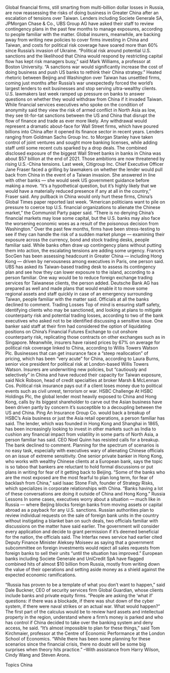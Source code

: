 Global financial firms, still smarting from multi-billion dollar losses in Russia, are now reassessing the risks of doing business in Greater China after an escalation of tensions over Taiwan.
Lenders including Societe Generale SA, JPMorgan Chase & Co., UBS Group AG have asked their staff to review contingency plans in the past few months to manage exposures, according to people familiar with the matter. Global insurers, meanwhile, are backing away from writing new policies to cover firms investing in China and Taiwan, and costs for political risk coverage have soared more than 60% since Russia’s invasion of Ukraine.
“Political risk around potential U.S. sanctions and the likelihood that China would respond by restricting capital flow has kept risk managers busy,” said Mark Williams, a professor at Boston University. “A sanctions war would significantly increase the cost of doing business and push US banks to rethink their China strategy.”
Heated rhetoric between Beijing and Washington over Taiwan has unsettled firms, coming just months after Russia’s war unexpectedly forced the world’s largest lenders to exit businesses and stop serving ultra-wealthy clients. U.S. lawmakers last week ramped up pressure on banks to answer questions on whether they would withdraw from China if it invaded Taiwan.
While financial services executives who spoke on the condition of anonymity said they view the risk of armed conflict in North Asia as low, they see tit-for-tat sanctions between the US and China that disrupt the flow of finance and trade as ever more likely.
Any withdrawal would represent a dramatic about-face for Wall Street firms, which have poured billions into China after it opened its finance sector in recent years. Lenders ranging from Goldman Sachs Group Inc. to Morgan Stanley have taken control of joint ventures and sought more banking licenses, while adding staff until some recent cuts sparked by a drop deals. The combined disclosed exposure of the biggest Wall Street banks in banks in China was about $57 billion at the end of 2021.
Those ambitions are now threatened by rising U.S.-China tensions. Last week, Citigroup Inc. Chief Executive Officer Jane Fraser faced a grilling by lawmakers on whether the lender would pull back from China in the event of a Taiwan invasion. She answered in line with other banks — she would seek US government guidance before making a move.
“It’s a hypothetical question, but it’s highly likely that we would have a materially reduced presence if any at all in the country,” Fraser said.
Any pullback in China would only hurt these firms, China’s Global Times paper reported last week.
“American politicians want to pile on pressure to coerce top U.S. financial organizations to alienate the Chinese market,” the Communist Party paper said. “There is no denying China’s financial markets may lose some capital, but the U.S. banks may also face the worsening economic woes as a result of the poisonous decision from Washington.”
Over the past few months, firms have been stress-testing to see if they can handle the risk of a sudden market plunge — examining their exposure across the currency, bond and stock trading desks, people familiar said. While banks often draw up contingency plans without putting them into action, the escalating tensions are adding some urgency.
France’s SocGen has been assessing headcount in Greater China — including Hong Kong — driven by nervousness among executives in Paris, one person said. UBS has asked its Taiwan-based trading desk to assess its contingency plan and see how they can lower exposure to the island, according to a person familiar. One way would be to reduce foreign exchange trading services for Taiwanese clients, the person added.
Deutsche Bank AG has prepared as well and made plans that would enable it to move some regional assets and staff quickly in case of an emergency surrounding Taiwan, people familiar with the matter said.
Officials at all the banks declined to comment.
Trading Losses
Top of mind is ensuring staff safety, identifying clients who may be sanctioned, and looking at plans to mitigate counterparty risk and potential trading losses, according to two of the bank executives who asked not to be identified discussing a sensitive issue.
One banker said staff at their firm had considered the option of liquidating positions on China’s Financial Futures Exchange to cut onshore counterparty risk, replicating those contracts on other exchanges such as in Singapore.
Meanwhile, insurers have raised prices by 67% on average for political risk coverage linked to China, according to Willis Towers Watson Plc. Businesses that can get insurance face a “steep reallocation” of pricing, which has been “very acute” for China, according to Laura Burns, senior vice president for political risk at London-based Willis Towers Watson.
Insurers are underwriting new policies, but “cautiously and selectively” in China and have reduced their capacity for Taiwan exposure, said Nick Robson, head of credit specialties at broker Marsh & McLennan Cos. Political risk insurance pays out if a client loses money due to political events such as civil unrest, terrorism or war.
HSBC Challenge
At HSBC Holdings Plc, the global lender most heavily exposed to China and Hong Kong, calls by its biggest shareholder to carve out the Asian business have been driven partly by concern it’s susceptible to a decoupling between the US and China.
Ping An Insurance Group Co. would back a breakup of HSBC’s Asia business or just the Asia retail operations, a person familiar has said. The lender, which was founded in Hong Kong and Shanghai in 1865, has been increasingly looking to invest in other markets such as India to cushion any financial impact from volatility in some parts of North Asia, a person familiar has said. CEO Noel Quinn has resisted calls for a breakup. The bank declined to comment.
Planning for the spectrum of scenarios is no easy task, especially with executives wary of alienating Chinese officials on an issue of extreme sensitivity. One senior private banker in Hong Kong, who works with wealthy Chinese clients at a European bank, says the topic is so taboo that bankers are reluctant to hold formal discussions or put plans in writing for fear of it getting back to Beijing.
“Some of the banks who are the most exposed are the most fearful to plan long term, for fear of backlash from China,” said Isaac Stone Fish, founder of Strategy Risks, which specializes in corporate relationships with China. “Banks having a lot of these conversations are doing it outside of China and Hong Kong.”
Russia Lessons
In some cases, executives worry about a situation — much like in Russia — where Beijing blocks foreign banks from moving assets or capital abroad as a payback for any U.S. sanctions.
Russian authorities plan to review individual requests on the sale of foreign bank units in the country without instigating a blanket ban on such deals, two officials familiar with discussions on the matter have said earlier. The government will consider every application and decide to grant permission if it’s deemed beneficial for the nation, the officials said.
The Interfax news service had earlier cited Deputy Finance Minister Aleksey Moiseev as saying that a government subcommittee on foreign investments would reject all sales requests from foreign banks to sell their units “until the situation has improved.”
European banks including Societe Generale and UniCredit SpA have flagged combined hits of almost $10 billion from Russia, mostly from writing down the value of their operations and setting aside money as a shield against the expected economic ramifications.

“Russia has proven to be a template of what you don’t want to happen,” said Dale Buckner, CEO of security services firm Global Guardian, whose clients include banks and private equity firms. “People are asking the ‘what if’ questions: if there was a blockade, if there was shut down of the cyber system, if there were naval strikes or an actual war. What would happen?”
The first part of the calculus would be to review hard assets and intellectual property in the region, understand where a firm’s money is parked and who has control if China decided to take over the banking system and deny access, he said.
“It’s almost impossible to plan for these things,” said Tom Kirchmaier, professor at the Centre of Economic Performance at the London School of Economics. “While there has been some planning for these scenarios since the financial crisis, there no doubt will be some big surprises when theory hits practice.”
–With assistance from Harry Wilson, Cindy Wang and Steven Arons.

Topics
China
